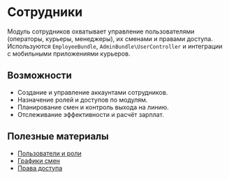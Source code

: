 # Сотрудники

Модуль сотрудников охватывает управление пользователями (операторы, курьеры, менеджеры), их сменами и правами доступа. Используются `EmployeeBundle`, `AdminBundle\UserController` и интеграции с мобильными приложениями курьеров.

## Возможности

- Создание и управление аккаунтами сотрудников.
- Назначение ролей и доступов по модулям.
- Планирование смен и контроль выхода на линию.
- Отслеживание эффективности и расчёт зарплат.

## Полезные материалы

- [Пользователи и роли](users.md)
- [Графики смен](schedules.md)
- [Права доступа](permissions.md)
